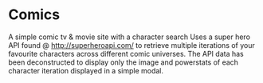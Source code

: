 # Comics
A simple comic tv &amp; movie site with a character search
Uses a super hero API found @ http://superheroapi.com/ to retrieve multiple iterations of your favourite characters across different comic universes. The API data has been deconstructed to display only the image and powerstats of each character iteration displayed in a simple modal.
